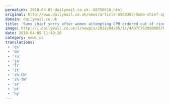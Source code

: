 ```yaml
---
permalink: 2018-04-05-dailymail.co.uk--88750616.html
original: http://www.dailymail.co.uk/news/article-5580383/Sumo-chief-apologises-women-attempting-CPR-ordered-ring.html?ITO=1490&ns_mchannel=rss&ns_campaign=1490
domain: dailymail.co.uk
title: 'Sumo chief sorry after women attempting CPR ordered out of ring'
image: http://i.dailymail.co.uk/i/newpix/2018/04/05/11/4AD7C76200000578-0-image-a-28_1522922813692.jpg
date: 2018-04-05 11:40:20
category: news_us
translations: 
 - 'es'
 - 'de'
 - 'ru'
 - 'ja'
 - 'fr'
 - 'it'
 - 'zh-CN'
 - 'zh-TW'
 - 'ar'
 - 'pt'
 - 'hy'
---
```


